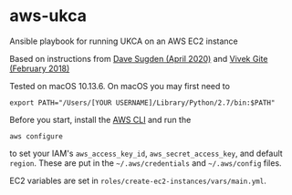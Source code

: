 # aws-ukca
Ansible playbook for running UKCA on an AWS EC2 instance

Based on instructions from [Dave Sugden (April 2020)](https://davelms.medium.com/use-ansible-to-create-and-configure-ec2-instances-on-aws-cfbb0ed019bf) and [Vivek Gite (February 2018)](https://www.cyberciti.biz/faq/how-to-create-aws-ec2-key-using-ansible/)

Tested on macOS 10.13.6. On macOS you may first need to
```
export PATH="/Users/[YOUR USERNAME]/Library/Python/2.7/bin:$PATH"
```
Before you start, install the [AWS CLI](https://aws.amazon.com/cli/) and run the 
```
aws configure
```
to set your IAM's `aws_access_key_id`, `aws_secret_access_key`, and default `region`. These are put in the `~/.aws/credentials` and `~/.aws/config` files.

EC2 variables are set in `roles/create-ec2-instances/vars/main.yml`.